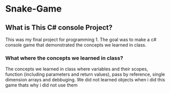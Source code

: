 # Snake-Game

## What is This C# console Project?

This was my final project for programming 1.
The goal was to make a c# console game that demonstrated the concepts we learned in class.

### What where the concepts we learned in class?

The concepts we learned in class where variables and their scopes, function (including parameters
and return values), pass by reference, single dimension arrays and debbuging. We did not learned 
objects when i did this game thats why i did not use them

